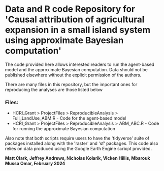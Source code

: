 # Data and R code Repository for 'Causal attribution of agricultural expansion in a small island system using approximate Bayesian computation'

The code provided here allows interested readers to run the agent-based model and the approximate Bayesian computation. Data should not be published elsewhere without the explicit permission of the authors.


There are many files in this repository, but the important ones for reproducing the analyses are those listed below
### Files:

* HCRI_Grant > ProjectFiles > ReproducibleAnalysis > Full_LandUse_ABM.R - Code for the agent-based model
* HCRI_Grant > ProjectFiles > ReproducibleAnalysis > ABM_ABC.R - Code for running the approximate Bayesian computation

Also note that both scripts require users to have the 'tidyverse' suite of packages installed along with the 'raster' and 'sf' packages. This code also relies on data produced using the Google Earth Engine scriopt provided.

**Matt Clark, Jeffrey Andrews, Nicholas Kolarik, Vicken Hillis, Mbarouk Mussa Omar, February 2024**
